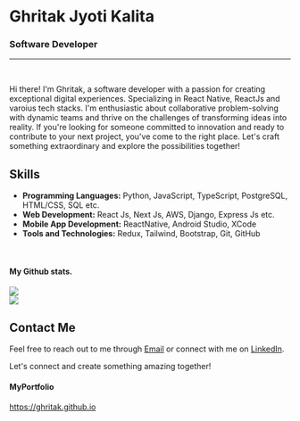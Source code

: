 # Ghritak Jyoti Kalita

### Software Developer

---
<br />

Hi there! I'm Ghritak, a software developer with a passion for creating exceptional digital experiences. Specializing in React Native, ReactJs and varoius tech stacks. I'm enthusiastic about collaborative problem-solving with dynamic teams and thrive on the challenges of transforming ideas into reality. If you're looking for someone committed to innovation and ready to contribute to your next project, you've come to the right place. Let's craft something extraordinary and explore the possibilities together!

## Skills

- **Programming Languages:** Python, JavaScript, TypeScript, PostgreSQL, HTML/CSS, SQL etc.
- **Web Development:** React Js, Next Js, AWS, Django, Express Js etc.
- **Mobile App Development:** ReactNative, Android Studio, XCode
- **Tools and Technologies:** Redux, Tailwind, Bootstrap, Git, GitHub
                  
<br />

#### My Github stats.

<img src="https://github-readme-stats.vercel.app/api/top-langs/?username=ghritak&layout=compact&theme=dark">
<br />
<img src="https://github-readme-stats.vercel.app/api?username=ghritak&theme=dark">


## Contact Me

Feel free to reach out to me through [Email](mailto:ghritakjyotikalita@gmail.com) or connect with me on [LinkedIn](https://www.linkedin.com/in/ghritak-jyoti-kalita-a1915415a/).

Let's connect and create something amazing together!

#### MyPortfolio
https://ghritak.github.io
